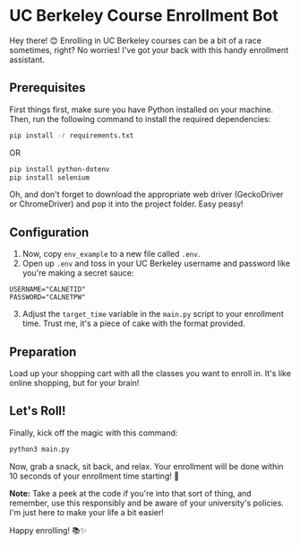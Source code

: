# UC Berkeley Course Enrollment Bot

Hey there! 😊 Enrolling in UC Berkeley courses can be a bit of a race sometimes, right? No worries! I've got your back with this handy enrollment assistant.

## Prerequisites

First things first, make sure you have Python installed on your machine. Then, run the following command to install the required dependencies:

```bash
pip install -r requirements.txt
```
OR

```bash
pip install python-dotenv
pip install selenium

```

Oh, and don't forget to download the appropriate web driver (GeckoDriver or ChromeDriver) and pop it into the project folder. Easy peasy!

## Configuration

1. Now, copy `env_example` to a new file called `.env`.
2. Open up `.env` and toss in your UC Berkeley username and password like you're making a secret sauce:

```env
USERNAME="CALNETID"
PASSWORD="CALNETPW"
```

3. Adjust the `target_time` variable in the `main.py` script to your enrollment time. Trust me, it's a piece of cake with the format provided.

## Preparation

Load up your shopping cart with all the classes you want to enroll in. It's like online shopping, but for your brain!

## Let's Roll!

Finally, kick off the magic with this command:

```bash
python3 main.py
```

Now, grab a snack, sit back, and relax. Your enrollment will be done within 10 seconds of your enrollment time starting! 🚀

**Note:** Take a peek at the code if you're into that sort of thing, and remember, use this responsibly and be aware of your university's policies. I'm just here to make your life a bit easier!

Happy enrolling! 📚✨
